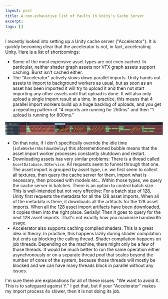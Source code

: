 ```yaml
---
layout: post
title: A non-exhaustive list of faults in Unity's Cache Server
excerpt:
tags: []
---
```


I recently looked into setting up a Unity cache server ("Accelerator"). It is quickly becoming clear that the accelerator is not, in fact, accelerating Unity. Here is a list of shortcomings:
 * Some of the most expensive asset types are not even cached. In particular, neither shader graph assets nor VFX graph assets support caching. Burst isn't cached either.
 * The "Accelerator" actively slows down parallel imports. Unity hands out assets to import to background workers as usual, but as soon as an asset has been imported it will try to upload it and then not start importing any other assets until that upload is done. It will also only upload a single import result at a time. In practice, this means that 4 parallel import workers build up a huge backlog of uploads, and you get a repeating pattern of "4 imports are running for 250ms" and then "1 upload is running for 800ms."

![Bubbles in importing.](/assets/img/2025-02-26-unity-cache-server/upload-bubbles.png)

 * On that note, if I don't specifically override the idle time (`idleWorkerShutdownDelay`) this aforementioned bubble means that the asset import worker processes constantly shutdown and restart.
 * Downloading assets has very similar problems: There is a thread called `AssetDatabase.IOService`. All requests seem to funnel through that one. The asset import is grouped by asset type, i.e. we first seem to collect all textures, then query the cache server for them, import what is necessary, then proceed with models etc.. Within those types, we query the cache server in batches. There is an option to control batch size. This is well-intended but not very effective: For a batch size of 128, Unity first requests the metadata for all the 128 asset imports. When all of the metadata is there, it downloads all the artifacts for the 128 asset imports. When all the 128 asset import artifacts have been downloaded, it copies them into the right place. Serially! Then it goes to query for the next 128 asset imports. That's not exactly how you maximize bandwidth usage.
 * Accelerator also supports caching compiled shaders. This is a great idea in theory. In practice, this happens lazily during shader compilation but ends up blocking the calling thread. Shader compilation happens on job threads. Depending on the machine, there might only be a few of those threads. It would be much better to run the same operation either asynchronously or on a separate thread pool that scales beyond the number of cores of the system, because those threads will mostly be blocked and we can have many threads block in parallel without any issues.

I'm sure there are explanations for all of these issues. "We want to avoid X. This is to safeguard against Y." I get that, but if your "Accelerator" makes my import process 4x slower, then it is not doing its job.
 